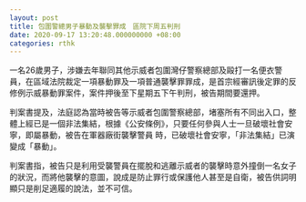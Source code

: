 ```yaml
---
layout: post
title: 包圍警總男子暴動及襲擊罪成　區院下周五判刑
date: 2020-09-17 13:20:48.000000000 +08:00
categories: rthk
---
```


一名26歲男子，涉嫌去年聯同其他示威者包圍灣仔警察總部及毆打一名便衣警員，在區域法院裁定一項暴動罪及一項普通襲擊罪罪成，是首宗經審訊後定罪的反修例示威暴動罪案件，案件押後至下星期五下午判刑，被告期間要還押。

判案書提及，法庭認為當時被告等示威者包圍警察總部，堵塞所有不同出入口，整體上經已是一個非法集結，根據《公安條例》，只要任何參與人士一旦破壞社會安寧，即屬暴動，被告在軍器廠街襲擊警員 時，已破壞社會安寧，「非法集結」已演變成「暴動」。

判案書指，被告只是利用受襲警員在擺脫和逃離示威者的襲擊時意外撞倒一名女子的狀況，而將他襲擊的意圖，說成是防止罪行或保護他人甚至是自衛，被告供詞明顯只是削足適履的說法，並不可信。
